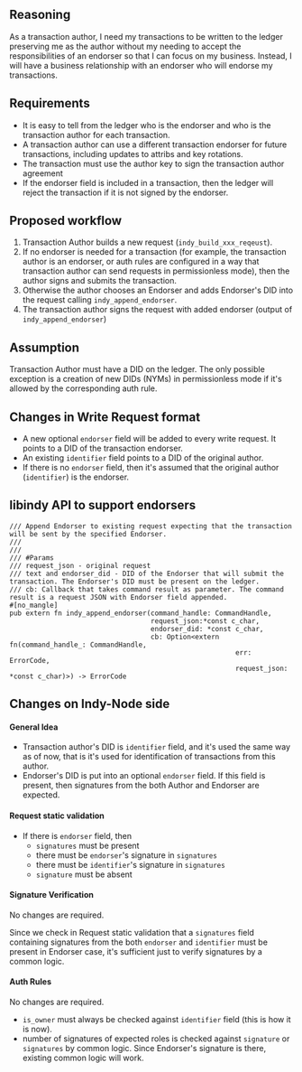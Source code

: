 ## Reasoning
As a transaction author, I need my transactions to be written to the ledger preserving me as the author without my needing to accept the responsibilities of an endorser so that I can focus on my business. Instead, I will have a business relationship with an endorser who will endorse my transactions.
 
## Requirements

 - It is easy to tell from the ledger who is the endorser and who is the transaction author for each transaction.
 - A transaction author can use a different transaction endorser for future transactions, including updates to attribs and key rotations.
 - The transaction must use the author key to sign the transaction author agreement 
 - If the endorser field is included in a transaction, then the ledger will reject the transaction if it is not signed by the endorser.

## Proposed workflow
1. Transaction Author builds a new request (`indy_build_xxx_reqeust`).
1. If no endorser is needed for a transaction (for example, the transaction author is an endorser, or auth rules are configured in a way that transaction author can send requests in permissionless mode), then the author signs and submits the transaction.
1. Otherwise the author chooses an Endorser and adds Endorser's DID into the request calling `indy_append_endorser`. 
1. The transaction author signs the request with added endorser (output of `indy_append_endorser`) 

## Assumption
Transaction Author must have a DID on the ledger. The only possible exception is a creation of new DIDs (NYMs) in permissionless mode if it's allowed by the corresponding auth rule. 

## Changes in Write Request format

- A new optional `endorser` field will be added to every write request. It points to a DID of the transaction endorser. 
- An existing `identifier` field points to a DID of the original author.
- If there is no `endorser` field, then it's assumed that the original author (`identifier`) is the endorser. 

## libindy API to support endorsers
```rust=
/// Append Endorser to existing request expecting that the transaction will be sent by the specified Endorser.
///
///
/// #Params
/// request_json - original request
/// text and endorser_did - DID of the Endorser that will submit the transaction. The Endorser's DID must be present on the ledger.
/// cb: Callback that takes command result as parameter. The command result is a request JSON with Endorser field appended.
#[no_mangle]
pub extern fn indy_append_endorser(command_handle: CommandHandle,
                                   request_json:*const c_char,
                                   endorser_did: *const c_char,
                                   cb: Option<extern fn(command_handle_: CommandHandle,
                                                        err: ErrorCode,
                                                        request_json: *const c_char)>) -> ErrorCode
```



## Changes on Indy-Node side

#### General Idea
- Transaction author's DID is `identifier` field, and it's used the same way as of now, that is it's used for identification of transactions from this author.
- Endorser's DID is put into an optional `endorser` field. If this field is present, then  signatures from the both Author and Endorser are expected.


#### Request static validation
- If there is `endorser` field, then 
  - `signatures` must be present
  - there must be `endorser`'s signature in `signatures`
  - there must be `identifier`'s signature in `signatures`
  - `signature` must be absent
      
#### Signature Verification
No changes are required. 

Since we check in Request static validation that a `signatures` field containing signatures from the both `endorser` and `identifier` must be present in Endorser case, it's sufficient just to verify signatures by a common logic.


#### Auth Rules
No changes are required.
- `is_owner` must always be checked against `identifier` field (this is how it is now).
- number of signatures of expected roles is checked against `signature` or `signatures` by common logic. Since Endorser's signature is there, existing common logic will work. 
 